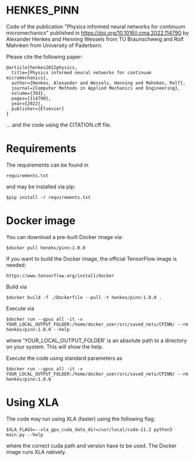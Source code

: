 # HENKES_PINN
Code of the publication "Physics informed neural networks for continuum micromechanics" published in https://doi.org/10.1016/j.cma.2022.114790 by Alexander Henkes and Henning Wessels from TU Braunschweig and Rolf Mahnken from University of Paderborn.

Please cite the following paper:

    @article{henkes2022physics,
      title={Physics informed neural networks for continuum micromechanics},
      author={Henkes, Alexander and Wessels, Henning and Mahnken, Rolf},
      journal={Computer Methods in Applied Mechanics and Engineering},
      volume={393},
      pages={114790},
      year={2022},
      publisher={Elsevier}
    }

... and the code using the CITATION.cff file.

# Requirements
The requirements can be found in
    
    requirements.txt

and may be installed via pip:

    $pip install -r requirements.txt

# Docker image
You can download a pre-built Docker image via:

    $docker pull heneks/pinn:1.0.0

If you want to build the Docker image, the official TensorFlow image is needed:

    https://www.tensorflow.org/install/docker

Build via

    $docker build -f ./Dockerfile --pull -t henkes/pinn:1.0.0 .

Execute via

    $docker run --gpus all -it -v YOUR_LOCAL_OUTPUT_FOLDER:/home/docker_user/src/saved_nets/CPINN/ --rm henkes/pinn:1.0.0 --help

where 'YOUR_LOCAL_OUTPUT_FOLDER' is an absolute path to a directory on your 
system. This will show the help.

Execute the code using standard parameters as

    $docker run --gpus all -it -v YOUR_LOCAL_OUTPUT_FOLDER:/home/docker_user/src/saved_nets/CPINN/ --rm henkes/pinn:1.0.0 

# Using XLA
The code may run using XLA (faster) using the following flag:

    $XLA_FLAGS=--xla_gpu_cuda_data_dir=/usr/local/cuda-11.2 python3 main.py --help

where the correct cuda path and version have to be used.
The Docker image runs XLA natively.

